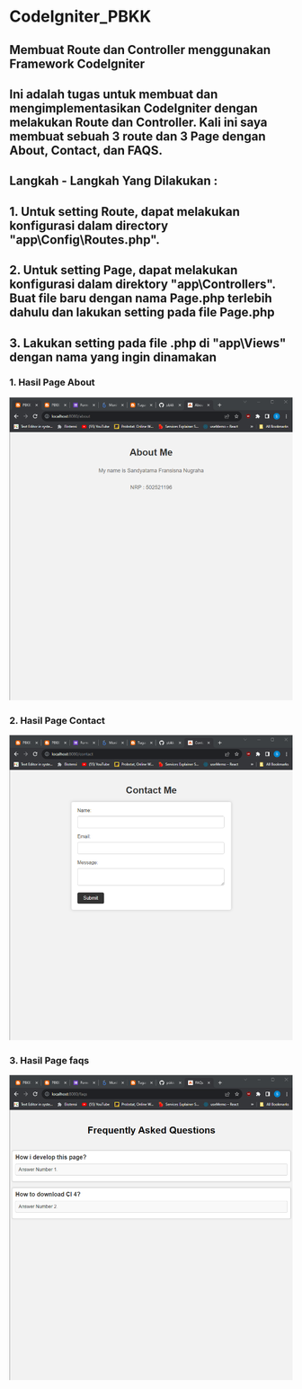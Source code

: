 # CodeIgniter_PBKK
## Membuat Route dan Controller menggunakan Framework CodeIgniter

## Ini adalah tugas untuk membuat dan mengimplementasikan CodeIgniter dengan melakukan Route dan Controller. Kali ini saya membuat sebuah 3 route dan 3 Page dengan About, Contact, dan FAQS. 

## Langkah - Langkah Yang Dilakukan :
## 1. Untuk setting Route, dapat melakukan konfigurasi dalam directory "app\Config\Routes.php". 
## 2. Untuk setting Page, dapat melakukan konfigurasi dalam direktory "app\Controllers". Buat file baru dengan nama Page.php terlebih dahulu dan lakukan setting pada file Page.php
## 3. Lakukan setting pada file .php di "app\Views" dengan nama yang ingin dinamakan 

### 1. Hasil Page About
![First](images/about.png)

### 2. Hasil Page Contact
![Second](images/contact.png)


### 3. Hasil Page faqs
![Third](images/faqs.png)